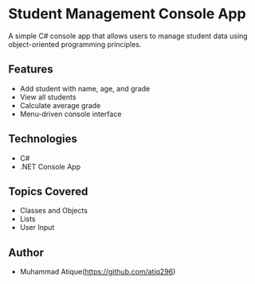 # Student Management Console App

A simple C# console app that allows users to manage student data using object-oriented programming principles.

## Features
- Add student with name, age, and grade
- View all students
- Calculate average grade
- Menu-driven console interface

## Technologies
- C#
- .NET Console App

## Topics Covered
- Classes and Objects
- Lists
- User Input

## Author
- Muhammad Atique(https://github.com/atiq296)